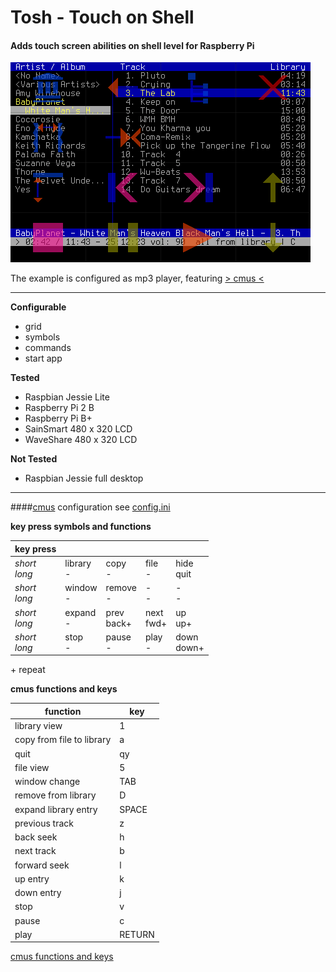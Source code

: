 # Tosh - Touch on Shell

#### **Adds touch screen abilities on shell level for Raspberry Pi**

![tosh with cmus](https://github.com/qrti/tosh/blob/master/images/screen.png)

The example is configured as mp3 player, featuring [> cmus <](https://cmus.github.io/)

----------

**Configurable**

 - grid
 - symbols
 - commands
 - start app

**Tested**

 - Raspbian Jessie Lite
 - Raspberry Pi 2 B
 - Raspberry Pi B+
 - SainSmart 480 x 320 LCD
 - WaveShare 480 x 320 LCD

**Not Tested**

- Raspbian Jessie full desktop

----------

####[cmus](https://cmus.github.io/) configuration
see [config.ini](https://github.com/qrti/tosh/blob/master/source/comfig.ini)

**key press symbols and functions**

|key press      |            |             |            |             |
|---------------|------------|-------------|------------|-------------|
|*short<br>long*|library<br>-|copy<br>-    |file<br>-   |hide<br>quit |
|*short<br>long*|window<br>- |remove<br>-  |-<br>-      |-<br>-       |
|*short<br>long*|expand<br>- |prev<br>back+|next<br>fwd+|up<br>up+    |
|*short<br>long*|stop<br>-   |pause<br>-   |play<br>-   |down<br>down+|
\+ repeat

**cmus functions and keys**

|function                 |key   |
|-------------------------|------|
|library view             |1     |
|copy from file to library|a     |
|quit                     |qy    |
|file view                |5     |
|window change            |TAB   |
|remove from library      |D     |
|expand library entry     |SPACE |
|previous track           |z     |
|back seek                |h     |
|next track               |b     |
|forward seek             |l     |
|up entry                 |k     |
|down entry               |j     |
|stop                     |v     |
|pause                    |c     |
|play                     |RETURN|

[cmus functions and keys](https://github.com/cmus/cmus/blob/master/Doc/cmus.txt)














